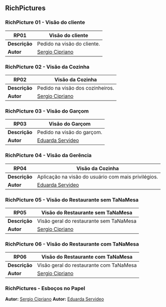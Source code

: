 ## RichPictures

### RichPicture 01 - Visão do cliente


[comment]: <> (Colocar a imagem da RP aqui)

| **RP01** | **Visão do cliente**  |
|--|--|
|**Descrição**|  Pedido na visão do cliente. | 
|**Autor**|      [Sergio Cipriano](https://github.com/sergiosacj) |


### RichPicture 02 - Visão da Cozinha


[comment]: <> (Colocar a imagem da RP aqui)

 **RP02** | **Visão da Cozinha**  |
|--|--|
|**Descrição**|  Pedido na visão dos cozinheiros. | 
|**Autor**|      [Sergio Cipriano](https://github.com/sergiosacj) |


### RichPicture 03 - Visão do Garçom


[comment]: <> (Colocar a imagem da RP aqui)

 **RP03** | **Visão do Garçom**  |
|--|--|
|**Descrição**|  Pedido na visão do garçom. | 
|**Autor**|      [Eduarda Servideo](https://github.com/ServideoEC) |


### RichPicture 04 - Visão da Gerência


[comment]: <> (Colocar a imagem da RP aqui)

 **RP04** | **Visão da Cozinha**  |
|--|--|
|**Descrição**|  Aplicação na visão do usuário com mais privilégios. | 
|**Autor**|      [Eduarda Servideo](https://github.com/ServideoEC) |


### RichPicture 05 - Visão do Restaurante sem TaNaMesa


[comment]: <> (Colocar a imagem da RP aqui)

| **RP05** | **Visão do Restaurante sem TaNaMesa**  |
|--|--|
|**Descrição**|  Visão geral do restaurante sem TaNaMesa | 
|**Autor**|      [Sergio Cipriano](https://github.com/sergiosacj) |


### RichPicture 06 - Visão do Restaurante com TaNaMesa


[comment]: <> (Colocar a imagem da RP aqui)

| **RP06** | **Visão do Restaurante com TaNaMesa**  |
|--|--|
|**Descrição**|  Visão geral do restaurante com TaNaMesa | 
|**Autor**|      [Sergio Cipriano](https://github.com/sergiosacj) |


### RichPictures - Esboços no Papel


[comment]: <> (Colocar a imagem da RP aqui)
[comment]: <> (Colocar a imagem da RP aqui)
[comment]: <> (Colocar a imagem da RP aqui)
[comment]: <> (Colocar a imagem da RP aqui)
[comment]: <> (Colocar a imagem da RP aqui)
[comment]: <> (Colocar a imagem da RP aqui)
[comment]: <> (Colocar a imagem da RP aqui)
[comment]: <> (Colocar a imagem da RP aqui)
[comment]: <> (Colocar a imagem da RP aqui)
**Autor:** [Sergio Cipriano](https://github.com/sergiosacj)
**Autor:** [Eduarda Servideo](https://github.com/ServideoEC)

